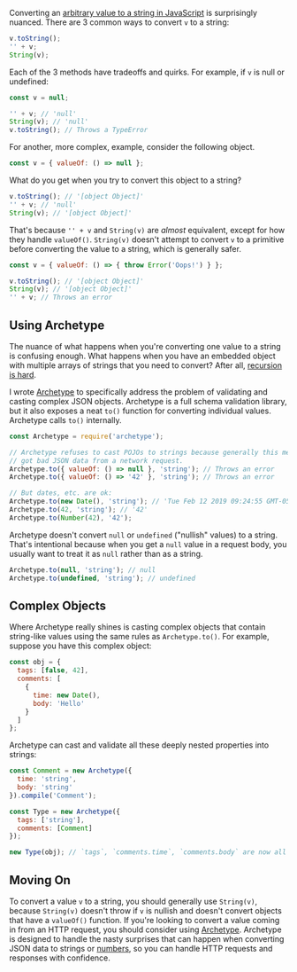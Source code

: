 Converting an [arbitrary value to a string in JavaScript](http://2ality.com/2012/03/converting-to-string.html) is surprisingly nuanced. There are 3 common ways to convert `v` to a string:

```javascript
v.toString();
'' + v;
String(v);
```

Each of the 3 methods have tradeoffs and quirks. For example, if `v` is null or
undefined:

```javascript
const v = null;

'' + v; // 'null'
String(v); // 'null'
v.toString(); // Throws a TypeError
```

For another, more complex, example, consider the following object.

```javascript
const v = { valueOf: () => null };
```

What do you get when you try to convert this object to a string?

```javascript
v.toString(); // '[object Object]'
'' + v; // 'null'
String(v); // '[object Object]'
```

That's because `'' + v` and `String(v)` are _almost_ equivalent, except for how
they handle `valueOf()`. `String(v)` doesn't attempt to convert `v` to a
primitive before converting the value to a string, which is generally safer.

```javascript
const v = { valueOf: () => { throw Error('Oops!') } };

v.toString(); // '[object Object]'
String(v); // '[object Object]'
'' + v; // Throws an error
```

Using Archetype
---------------

The nuance of what happens when you're converting one value to a string is
confusing enough. What happens when you have an embedded object with multiple
arrays of strings that you need to convert? After all, [recursion is hard](http://thecodebarbarian.com/algorithm-interview-questions-in-js-glob-matching).

I wrote [Archetype](https://www.npmjs.com/package/archetype) to specifically address the problem of validating and casting complex JSON objects. Archetype is a full schema validation library, but it also exposes a neat `to()` function for converting individual values. Archetype calls `to()` internally.

```javascript
const Archetype = require('archetype');

// Archetype refuses to cast POJOs to strings because generally this means you
// got bad JSON data from a network request.
Archetype.to({ valueOf: () => null }, 'string'); // Throws an error
Archetype.to({ valueOf: () => '42' }, 'string'); // Throws an error

// But dates, etc. are ok:
Archetype.to(new Date(), 'string'); // 'Tue Feb 12 2019 09:24:55 GMT-0500 (EST)'
Archetype.to(42, 'string'); // '42'
Archetype.to(Number(42), '42');
```

Archetype doesn't convert `null` or `undefined` ("nullish" values) to a string.
That's intentional because when you get a `null` value in a request body, you
usually want to treat it as `null` rather than as a string.

```javascript
Archetype.to(null, 'string'); // null
Archetype.to(undefined, 'string'); // undefined
```

Complex Objects
---------------

Where Archetype really shines is casting complex objects that contain string-like
values using the same rules as `Archetype.to()`. For example, suppose you have
this complex object:

```javascript
const obj = {
  tags: [false, 42],
  comments: [
    {
      time: new Date(),
      body: 'Hello'
    }
  ]
};
```

Archetype can cast and validate all these deeply nested properties into strings:

```javascript
const Comment = new Archetype({
  time: 'string',
  body: 'string'
}).compile('Comment');

const Type = new Archetype({
  tags: ['string'],
  comments: [Comment]
});

new Type(obj); // `tags`, `comments.time`, `comments.body` are now all strings
```

Moving On
---------

To convert a value `v` to a string, you should generally use `String(v)`, because
`String(v)` doesn't throw if `v` is nullish and doesn't convert objects that have a
`valueOf()` function. If you're looking to convert a value coming in from an HTTP
request, you should consider using [Archetype](https://www.npmjs.com/package/archetype).
Archetype is designed to handle the nasty surprises that can happen when converting
JSON data to strings or [numbers](http://thecodebarbarian.com/convert-a-string-to-a-number-in-javascript.html),
so you can handle HTTP requests and responses with confidence.
